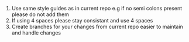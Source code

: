 1. Use same style guides as in current repo e.g if no semi colons present please do not add them
2. If using 4 spaces please stay consistant and use 4 spaces
3. Create branches for your changes from current repo easier to maintain and handle changes